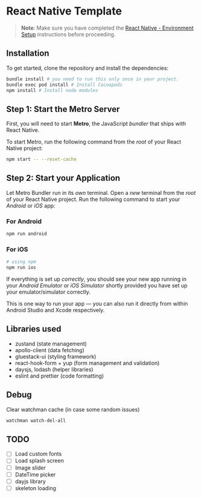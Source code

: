 # React Native Template

>**Note**: Make sure you have completed the [React Native - Environment Setup](https://reactnative.dev/docs/environment-setup) instructions before proceeding.

## Installation

To get started, clone the repository and install the dependencies:

```bash
bundle install # you need to run this only once in your project.
bundle exec pod install # Install Cocoapods
npm install # Install node modules
```

## Step 1: Start the Metro Server

First, you will need to start **Metro**, the JavaScript _bundler_ that ships _with_ React Native.

To start Metro, run the following command from the _root_ of your React Native project:

```bash
npm start -- --reset-cache
```

## Step 2: Start your Application

Let Metro Bundler run in its _own_ terminal. Open a _new_ terminal from the _root_ of your React Native project. Run the following command to start your _Android_ or _iOS_ app:

### For Android

```bash
npm run android
```

### For iOS

```bash
# using npm
npm run ios
```

If everything is set up _correctly_, you should see your new app running in your _Android Emulator_ or _iOS Simulator_ shortly provided you have set up your emulator/simulator correctly.

This is one way to run your app — you can also run it directly from within Android Studio and Xcode respectively.

## Libraries used

- zustand (state management)
- apollo-client (data fetching)
- gluestack-ui (styling framework)
- react-hook-form + yup (form management and validation)
- daysjs, lodash (helper libraries)
- eslint and prettier (code formatting)

## Debug

Clear watchman cache (in case some random issues)

```bash
watchman watch-del-all
```

## TODO

- [ ] Load custom fonts
- [ ] Load splash screen
- [ ] Image slider
- [ ] DateTime picker
- [ ] dayjs library
- [ ] skeleton loading
